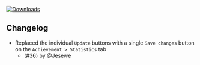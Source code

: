 [![Downloads](https://img.shields.io/github/downloads/probablyraging/steam-game-idler/1.5.27/total?style=for-the-badge&logo=github&color=137eb5)](https://github.com/probablyraging/steam-game-idler/releases/download/1.5.27/Steam.Game.Idler_1.5.27_x64_en-US.msi)

## Changelog
- Replaced the individual `Update` buttons with a single `Save changes` button on the `Achievement > Statistics` tab
  - (#36) by @Jesewe 